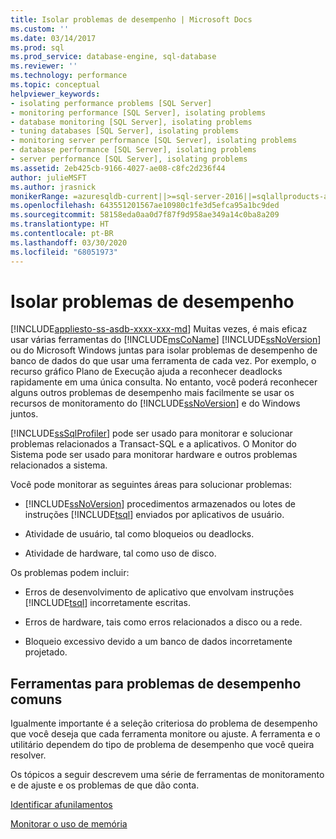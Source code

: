 ```yaml
---
title: Isolar problemas de desempenho | Microsoft Docs
ms.custom: ''
ms.date: 03/14/2017
ms.prod: sql
ms.prod_service: database-engine, sql-database
ms.reviewer: ''
ms.technology: performance
ms.topic: conceptual
helpviewer_keywords:
- isolating performance problems [SQL Server]
- monitoring performance [SQL Server], isolating problems
- database monitoring [SQL Server], isolating problems
- tuning databases [SQL Server], isolating problems
- monitoring server performance [SQL Server], isolating problems
- database performance [SQL Server], isolating problems
- server performance [SQL Server], isolating problems
ms.assetid: 2eb425cb-9166-4027-ae08-c8fc2d236f44
author: julieMSFT
ms.author: jrasnick
monikerRange: =azuresqldb-current||>=sql-server-2016||=sqlallproducts-allversions||>=sql-server-linux-2017||=azuresqldb-mi-current
ms.openlocfilehash: 643551201567ae10980c1fe3d5efca95a1bc9ded
ms.sourcegitcommit: 58158eda0aa0d7f87f9d958ae349a14c0ba8a209
ms.translationtype: HT
ms.contentlocale: pt-BR
ms.lasthandoff: 03/30/2020
ms.locfileid: "68051973"
---
```

# <a name="isolate-performance-problems"></a>Isolar problemas de desempenho
[!INCLUDE[appliesto-ss-asdb-xxxx-xxx-md](../../includes/appliesto-ss-asdb-xxxx-xxx-md.md)]
  Muitas vezes, é mais eficaz usar várias ferramentas do [!INCLUDE[msCoName](../../includes/msconame-md.md)] [!INCLUDE[ssNoVersion](../../includes/ssnoversion-md.md)] ou do Microsoft Windows juntas para isolar problemas de desempenho de banco de dados do que usar uma ferramenta de cada vez. Por exemplo, o recurso gráfico Plano de Execução ajuda a reconhecer deadlocks rapidamente em uma única consulta. No entanto, você poderá reconhecer alguns outros problemas de desempenho mais facilmente se usar os recursos de monitoramento do [!INCLUDE[ssNoVersion](../../includes/ssnoversion-md.md)] e do Windows juntos.  
  
 [!INCLUDE[ssSqlProfiler](../../includes/sssqlprofiler-md.md)] pode ser usado para monitorar e solucionar problemas relacionados a Transact-SQL e a aplicativos. O Monitor do Sistema pode ser usado para monitorar hardware e outros problemas relacionados a sistema.  
  
 Você pode monitorar as seguintes áreas para solucionar problemas:  
  
-   [!INCLUDE[ssNoVersion](../../includes/ssnoversion-md.md)] procedimentos armazenados ou lotes de instruções [!INCLUDE[tsql](../../includes/tsql-md.md)] enviados por aplicativos de usuário.  
  
-   Atividade de usuário, tal como bloqueios ou deadlocks.  
  
-   Atividade de hardware, tal como uso de disco.  
  
 Os problemas podem incluir:  
  
-   Erros de desenvolvimento de aplicativo que envolvam instruções [!INCLUDE[tsql](../../includes/tsql-md.md)] incorretamente escritas.  
  
-   Erros de hardware, tais como erros relacionados a disco ou a rede.  
  
-   Bloqueio excessivo devido a um banco de dados incorretamente projetado.  
  
## <a name="tools-for-common-performance-problems"></a>Ferramentas para problemas de desempenho comuns  
 Igualmente importante é a seleção criteriosa do problema de desempenho que você deseja que cada ferramenta monitore ou ajuste. A ferramenta e o utilitário dependem do tipo de problema de desempenho que você queira resolver.  
  
 Os tópicos a seguir descrevem uma série de ferramentas de monitoramento e de ajuste e os problemas de que dão conta.  
  
 [Identificar afunilamentos](../../relational-databases/performance/identify-bottlenecks.md)  
  
 [Monitorar o uso de memória](../../relational-databases/performance-monitor/monitor-memory-usage.md)  
  
  

